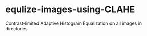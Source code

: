 # equlize-images-using-CLAHE
Contrast-limited Adaptive Histogram Equalization on all images in directories
